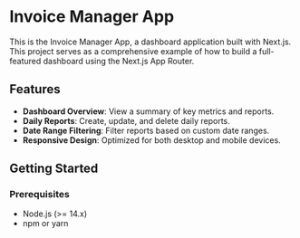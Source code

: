 # Invoice Manager App

This is the Invoice Manager App, a dashboard application built with Next.js. This project serves as a comprehensive example of how to build a full-featured dashboard using the Next.js App Router.

## Features

- **Dashboard Overview**: View a summary of key metrics and reports.
- **Daily Reports**: Create, update, and delete daily reports.
- **Date Range Filtering**: Filter reports based on custom date ranges.
- **Responsive Design**: Optimized for both desktop and mobile devices.

## Getting Started

### Prerequisites

- Node.js (>= 14.x)
- npm or yarn
